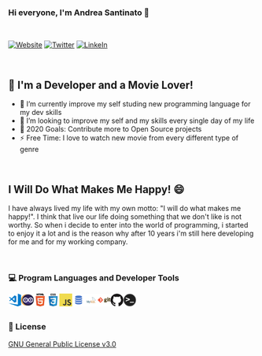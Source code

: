 ### Hi everyone, I'm Andrea Santinato 👋 

<br />

[![Website](https://img.shields.io/website?down_color=red&down_message=Offline&label=SantinatoAndrea.com&logo=SantinatoAndrea.com&style=for-the-badge&up_color=green&up_message=Online&url=https%3A%2F%2Fwww.santinatoandrea.com)][website]
[![Twitter](https://img.shields.io/twitter/follow/AndrewSantinato?color=blue&logo=twitter&logoColor=blue&style=for-the-badge)][twitter]
[![LinkeIn](https://img.shields.io/badge/See%20My%20Jobs%20Profile-Contact%20Me-orange?color=orange&logo=linkedin&logoColor=orange&style=for-the-badge)][linkedin]

<br />

## 🎥 I'm a Developer and a Movie Lover!

- 🌱 I’m currently improve my self studing new programming language  for my dev skills
- 👯 I’m looking to improve my self and my skills every single day of my life
- 🥅 2020 Goals: Contribute more to Open Source projects
- ⚡ Free Time: I love to watch new movie from every different type of genre

<br />

## I Will Do What Makes Me Happy! 😄

I have always lived my life with my own motto: "I will do what makes me happy!". I think that live our life doing something that we don't like is not worthy. So when i decide to enter into the world of programming, i started to enjoy it a lot and is the reason why after 10 years i'm still here developing for me and for my working company.

<br />

### 💻 Program Languages and Developer Tools

[<img align="left" alt="Visual Studio Code" width="26px" src="https://raw.githubusercontent.com/github/explore/80688e429a7d4ef2fca1e82350fe8e3517d3494d/topics/visual-studio-code/visual-studio-code.png" />][visualstudio]
[<img align="left" alt="Visual Studio Code" width="26px" src="https://raw.githubusercontent.com/turesheim/eclipse-icons/master/icons/source/Eclipse_Arduino.png" />][eclipse]
[<img align="left" alt="HTML5" width="26px" src="https://raw.githubusercontent.com/github/explore/80688e429a7d4ef2fca1e82350fe8e3517d3494d/topics/html/html.png" />][html5]
[<img align="left" alt="CSS3" width="26px" src="https://raw.githubusercontent.com/github/explore/80688e429a7d4ef2fca1e82350fe8e3517d3494d/topics/css/css.png" />][css3]
[<img align="left" alt="JavaScript" width="26px" src="https://raw.githubusercontent.com/github/explore/80688e429a7d4ef2fca1e82350fe8e3517d3494d/topics/javascript/javascript.png" />][javascript]
[<img align="left" alt="SQL" width="26px" src="https://raw.githubusercontent.com/github/explore/80688e429a7d4ef2fca1e82350fe8e3517d3494d/topics/sql/sql.png" />][git]
[<img align="left" alt="MySQL" width="26px" src="https://raw.githubusercontent.com/github/explore/80688e429a7d4ef2fca1e82350fe8e3517d3494d/topics/mysql/mysql.png" />][mysql]
[<img align="left" alt="Git" width="26px" src="https://raw.githubusercontent.com/github/explore/80688e429a7d4ef2fca1e82350fe8e3517d3494d/topics/git/git.png" />][git]
[<img align="left" alt="GitHub" width="26px" src="https://raw.githubusercontent.com/github/explore/78df643247d429f6cc873026c0622819ad797942/topics/github/github.png" />][github]
[<img align="left" alt="Terminal" width="26px" src="https://raw.githubusercontent.com/github/explore/80688e429a7d4ef2fca1e82350fe8e3517d3494d/topics/terminal/terminal.png" />][terminal]

<br />
<br />

### 📄 License

[GNU General Public License v3.0](https://choosealicense.com/licenses/gpl-3.0/)

<br />


[website]: https://www.santinatoandrea.com
[twitter]: https://twitter.com/AndrewSantinato
[linkedin]: https://www.linkedin.com/in/andrea-santinato/
[infojobs]: https://www.infojobs.it/candidate/cv/view/index.xhtml?dgv=14268523688061134358

[visualstudio]: https://visualstudio.microsoft.com/it/
[eclipse]: https://www.eclipse.org/downloads/
[html5]: https://en.wikipedia.org/wiki/HTML5
[css3]: https://en.wikipedia.org/wiki/CSS
[javascript]: https://en.wikipedia.org/wiki/JavaScript
[sql]: https://en.wikipedia.org/wiki/SQL
[mysql]: https://www.mysql.com/it/
[git]: https://en.wikipedia.org/wiki/Git
[github]: https://github.com/
[terminal]: https://en.wikipedia.org/wiki/Terminal

